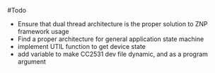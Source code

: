 #Todo

* Ensure that dual thread architecture is the proper solution to ZNP framework
  usage
* Find a proper architecture for general application state machine
* implement UTIL function to get device state
* add variable to make CC2531 dev file dynamic, and as a program argument
